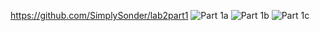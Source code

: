 https://github.com/SimplySonder/lab2part1
![Part 1a](https://i.imgur.com/onz5dv3.png)
![Part 1b](https://i.imgur.com/0cXyfQf.png)
![Part 1c](https://i.imgur.com/fRo2hjK.png)
